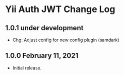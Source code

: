 # Yii Auth JWT Change Log


## 1.0.1 under development

- Chg: Adjust config for new config plugin (samdark)

## 1.0.0 February 11, 2021

- Initial release.
